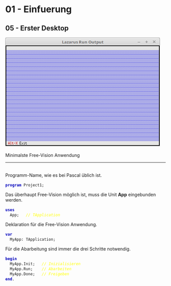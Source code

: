<html>
    <b><h1>01 - Einfuerung</h1></b>
    <b><h2>05 - Erster Desktop</h2></b>
<img src="image.png" alt="Selfhtml"><br><br>
Minimalste Free-Vision Anwendung<br>
<hr><br>
Programm-Name, wie es bei Pascal üblich ist.<br>
<pre><code><b><font color="0000BB">program</font></b> Project1;</code></pre>
Das überhaupt Free-Vision möglich ist, muss die Unit <b>App</b> eingebunden werden.<br>
<pre><code><b><font color="0000BB">uses</font></b>
  App;   <i><font color="#FFFF00">// TApplication</font></i></code></pre>
Deklaration für die Free-Vision Anwendung.<br>
<pre><code><b><font color="0000BB">var</font></b>
  MyApp: TApplication;</code></pre>
Für die Abarbeitung sind immer die drei Schritte notwendig.<br>
<pre><code><b><font color="0000BB">begin</font></b>
  MyApp.Init;   <i><font color="#FFFF00">// Inizialisieren</font></i>
  MyApp.Run;    <i><font color="#FFFF00">// Abarbeiten</font></i>
  MyApp.Done;   <i><font color="#FFFF00">// Freigeben</font></i>
<b><font color="0000BB">end</font></b>.</code></pre>
<br>
</html>
